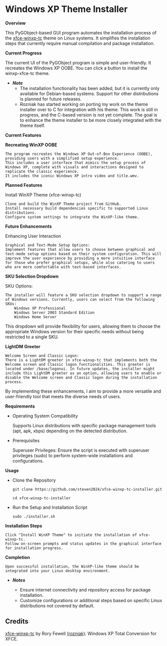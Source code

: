 # Windows XP Theme Installer
**Overview**

This PyGObject-based GUI program automates the installation process of the [xfce-winxp-tc](https://github.com/rozniak/xfce-winxp-tc) theme on Linux systems. It simplifies the installation steps that currently require manual compilation and package installation.

**Current Progress**

The current UI of the PyGObject program is simple and user-friendly. It recreates the Windows XP OOBE. You can click a button to install the winxp-xfce-tc theme.

- ***Note***
    - The installation functionality has been added, but it is currently only available for Debian-based systems. Support for other distributions is planned for future releases.
    - Rozniak has started working on porting my work on the theme installer over to C for integration with his theme. This work is still in progress, and the C-based version is not yet complete. The goal is to enhance the theme installer to be more closely integrated with the theme itself.

**Current Features**

**Recreating WinXP OOBE**

    The program recreates the Windows XP Out-of-Box Experience (OOBE), providing users with a simplified setup experience.
    This includes a user interface that mimics the setup process of Windows XP, complete with visuals and interactions designed to replicate the classic experience.
    It includes the iconic Windows XP intro video and title.wmv.

**Planned Features**

Install WinXP Theme (xfce-winxp-tc)

    Clone and build the WinXP Theme project from GitHub.
    Install necessary build dependencies specific to supported Linux distributions.
    Configure system settings to integrate the WinXP-like theme.

**Future Enhancements**

Enhancing User Interaction

    Graphical and Text-Mode Setup Options:
    Implement features that allow users to choose between graphical and text-mode setup options based on their system configuration. This will improve the user experience by providing a more intuitive interface for those who prefer graphical setups, while also catering to users who are more comfortable with text-based interfaces.

**SKU Selection Dropdown**

SKU Options:

    The installer will feature a SKU selection dropdown to support a range of Windows versions. Currently, users can select from the following SKUs:
        Windows XP Professional
        Windows Server 2003 Standard Edition
        Windows Home Server

This dropdown will provide flexibility for users, allowing them to choose the appropriate Windows version for their specific needs without being restricted to a single SKU.

**LightDM Greeter**

    Welcome Screen and Classic Logon:
    There is a LightDM greeter in xfce-winxp-tc that implements both the Welcome screen and Classic logon functionalities. This greeter is located under /base/logonui. In future updates, the installer might include this LightDM greeter as an option, allowing users to enable or disable the Welcome screen and Classic logon during the installation process.

By implementing these enhancements, I aim to provide a more versatile and user-friendly tool that meets the diverse needs of users.

**Requirements**

- Operating System Compatibility

    Supports Linux distributions with specific package management tools (apt, apk, xbps) depending on the detected distribution.

- Prerequisites

    Superuser Privileges: Ensure the script is executed with superuser privileges (sudo) to perform system-wide installations and configurations.

**Usage**

- Clone the Repository

    ```git clone https://github.com/steven2024/xfce-winxp-tc-installer.git```

    ```cd xfce-winxp-tc-installer```

- Run the Setup and Installation Script

    ```sudo ./installer.sh```

**Installation Steps**

    Click "Install WinXP Theme" to initiate the installation of xfce-winxp-tc.
    Follow on-screen prompts and status updates in the graphical interface for installation progress.

**Completion**

    Upon successful installation, the WinXP-like theme should be integrated into your Linux desktop environment.

- ***Notes***

   - Ensure internet connectivity and repository access for package installation.
   - Customize configurations or additional steps based on specific Linux distributions not covered by default.

## Credits

[xfce-winxp-tc](https://github.com/rozniak/xfce-winxp-tc) by Rory Fewell [(rozniak)](https://github.com/rozniak): Windows XP Total Conversion for XFCE.

